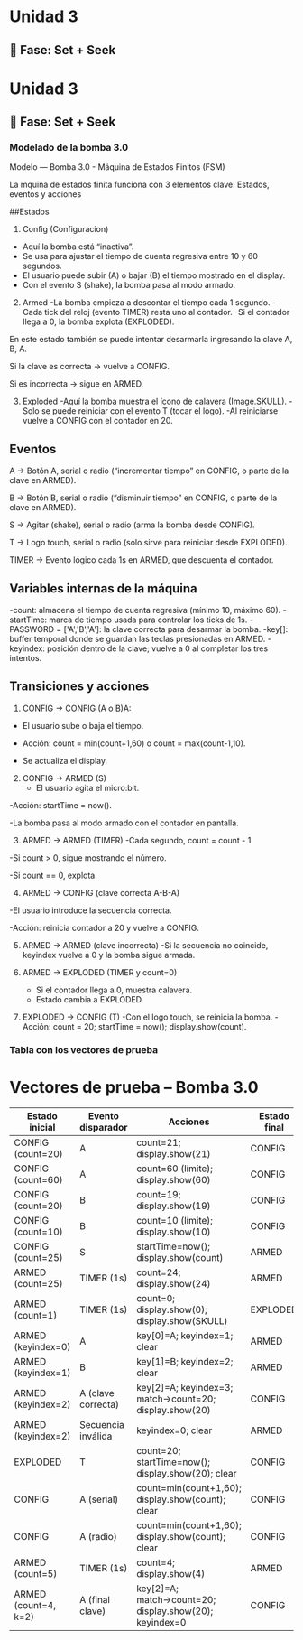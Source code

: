 # Unidad 3

## 🔎 Fase: Set + Seek

# Unidad 3

## 🔎 Fase: Set + Seek

### Modelado de la bomba 3.0

Modelo — Bomba 3.0 - Máquina de Estados Finitos (FSM)

La mquina de estados finita funciona con 3 elementos clave: Estados, eventos y acciones

##Estados
1. Config (Configuracion)
  - Aquí la bomba está “inactiva”.
  - Se usa para ajustar el tiempo de cuenta regresiva entre 10 y 60 segundos.
  - El usuario puede subir (A) o bajar (B) el tiempo mostrado en el display.
  - Con el evento S (shake), la bomba pasa al modo armado.

2. Armed
  -La bomba empieza a descontar el tiempo cada 1 segundo.
  -Cada tick del reloj (evento TIMER) resta uno al contador.
  -Si el contador llega a 0, la bomba explota (EXPLODED).

En este estado también se puede intentar desarmarla ingresando la clave A, B, A.

Si la clave es correcta → vuelve a CONFIG.

Si es incorrecta → sigue en ARMED.

3. Exploded
   -Aquí la bomba muestra el ícono de calavera (Image.SKULL).
  -Solo se puede reiniciar con el evento T (tocar el logo).
  -Al reiniciarse vuelve a CONFIG con el contador en 20.

## Eventos

A → Botón A, serial o radio (“incrementar tiempo” en CONFIG, o parte de la clave en ARMED).

B → Botón B, serial o radio (“disminuir tiempo” en CONFIG, o parte de la clave en ARMED).

S → Agitar (shake), serial o radio (arma la bomba desde CONFIG).

T → Logo touch, serial o radio (solo sirve para reiniciar desde EXPLODED).

TIMER → Evento lógico cada 1s en ARMED, que descuenta el contador.

## Variables internas de la máquina

-count: almacena el tiempo de cuenta regresiva (mínimo 10, máximo 60).
-startTime: marca de tiempo usada para controlar los ticks de 1s.
-PASSWORD = ['A','B','A']: la clave correcta para desarmar la bomba.
-key[]: buffer temporal donde se guardan las teclas presionadas en ARMED.
-keyindex: posición dentro de la clave; vuelve a 0 al completar los tres intentos.

## Transiciones y acciones
1. CONFIG → CONFIG (A o B)A:

  - El usuario sube o baja el tiempo.

  - Acción: count = min(count+1,60) o count = max(count-1,10).

  - Se actualiza el display.

2. CONFIG → ARMED (S)
   - El usuario agita el micro:bit.

  -Acción: startTime = now().

  -La bomba pasa al modo armado con el contador en pantalla.

3. ARMED → ARMED (TIMER)
  -Cada segundo, count = count - 1.

  -Si count > 0, sigue mostrando el número.

  -Si count == 0, explota.

4. ARMED → CONFIG (clave correcta A-B-A)

  -El usuario introduce la secuencia correcta.

  -Acción: reinicia contador a 20 y vuelve a CONFIG.

5. ARMED → ARMED (clave incorrecta)
   -Si la secuencia no coincide, keyindex vuelve a 0 y la bomba sigue armada.

6. ARMED → EXPLODED (TIMER y count=0)
   - Si el contador llega a 0, muestra calavera.
   - Estado cambia a EXPLODED.

7. EXPLODED → CONFIG (T)
   -Con el logo touch, se reinicia la bomba.
   -Acción: count = 20; startTime = now(); display.show(count).


### Tabla con los vectores de prueba

# Vectores de prueba – Bomba 3.0

| Estado inicial        | Evento disparador | Acciones                                                   | Estado final |
|------------------------|-------------------|------------------------------------------------------------|--------------|
| CONFIG (count=20)     | A                 | count=21; display.show(21)                                | CONFIG       |
| CONFIG (count=60)     | A                 | count=60 (límite); display.show(60)                       | CONFIG       |
| CONFIG (count=20)     | B                 | count=19; display.show(19)                                | CONFIG       |
| CONFIG (count=10)     | B                 | count=10 (límite); display.show(10)                       | CONFIG       |
| CONFIG (count=25)     | S                 | startTime=now(); display.show(count)                      | ARMED        |
| ARMED (count=25)      | TIMER (1s)        | count=24; display.show(24)                                | ARMED        |
| ARMED (count=1)       | TIMER (1s)        | count=0; display.show(0); display.show(SKULL)             | EXPLODED     |
| ARMED (keyindex=0)    | A                 | key[0]=A; keyindex=1; clear                               | ARMED        |
| ARMED (keyindex=1)    | B                 | key[1]=B; keyindex=2; clear                               | ARMED        |
| ARMED (keyindex=2)    | A (clave correcta)| key[2]=A; keyindex=3; match→count=20; display.show(20)    | CONFIG       |
| ARMED (keyindex=2)    | Secuencia inválida| keyindex=0; clear                                         | ARMED        |
| EXPLODED              | T                 | count=20; startTime=now(); display.show(20); clear        | CONFIG       |
| CONFIG                | A (serial)        | count=min(count+1,60); display.show(count); clear         | CONFIG       |
| CONFIG                | A (radio)         | count=min(count+1,60); display.show(count); clear         | CONFIG       |
| ARMED (count=5)       | TIMER (1s)        | count=4; display.show(4)                                  | ARMED        |
| ARMED (count=4, k=2)  | A (final clave)   | key[2]=A; match→count=20; display.show(20); keyindex=0    | CONFIG       |




